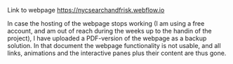 Link to webpage https://nycsearchandfrisk.webflow.io

In case the hosting of the webpage stops working (I am using a free account, and am out of reach during the weeks up to the handin of the project), I have uploaded a PDF-version of the webpage as a backup solution. In that document the webpage functionality is not usable, and all links, animations and the interactive panes plus their content are thus gone.
